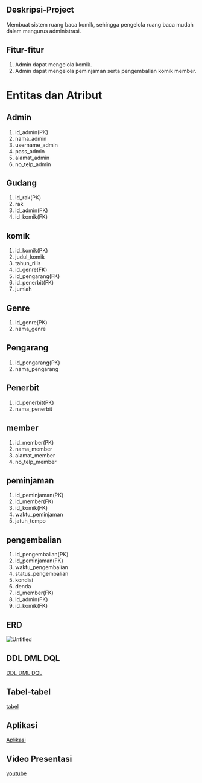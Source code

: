 ## Deskripsi-Project
Membuat sistem ruang baca komik, sehingga pengelola ruang baca mudah dalam mengurus administrasi.
## Fitur-fitur
1. Admin dapat mengelola komik.
2. Admin dapat mengelola peminjaman serta pengembalian komik member.

# Entitas dan Atribut
## Admin
1. id_admin(PK)
2. nama_admin
3. username_admin
4. pass_admin
5. alamat_admin
6. no_telp_admin

## Gudang
1. id_rak(PK)
2. rak
3. id_admin(FK)
4. id_komik(FK)

## komik
1. id_komik(PK)
2. judul_komik
3. tahun_rilis
4. id_genre(FK)
5. id_pengarang(FK)
6. id_penerbit(FK)
7. jumlah

## Genre
1. id_genre(PK)
2. nama_genre

## Pengarang
1. id_pengarang(PK)
2. nama_pengarang


## Penerbit
1. id_penerbit(PK)
2. nama_penerbit

## member
1. id_member(PK)
2. nama_member
3. alamat_member
4. no_telp_member

## peminjaman
1. id_peminjaman(PK)
2. id_member(FK)
3. id_komik(FK)
4. waktu_peminjaman
5. jatuh_tempo

## pengembalian
1. id_pengembalian(PK)
2. id_peminjaman(FK)
3. waktu_pengembalian
4. status_pengembalian
5. kondisi
6. denda
7. id_member(FK)
8. id_admin(FK)
9. id_komik(FK)

## ERD
![Untitled](https://user-images.githubusercontent.com/100655325/176494114-e5896729-4569-46d2-ada2-c8205f00bf35.png)

## DDL DML DQL
[DDL DML DQL](https://github.com/Naufalzaki05/IF214002/tree/main/Pertemuan%2011)

## Tabel-tabel
[tabel](https://github.com/Naufalzaki05/IF214002/blob/main/Pertemuan%206/README.md)

## Aplikasi
[Aplikasi](https://github.com/Naufalzaki05/komiku-app/tree/main)

## Video Presentasi
[youtube](https://youtu.be/-siuXVbLROk)
